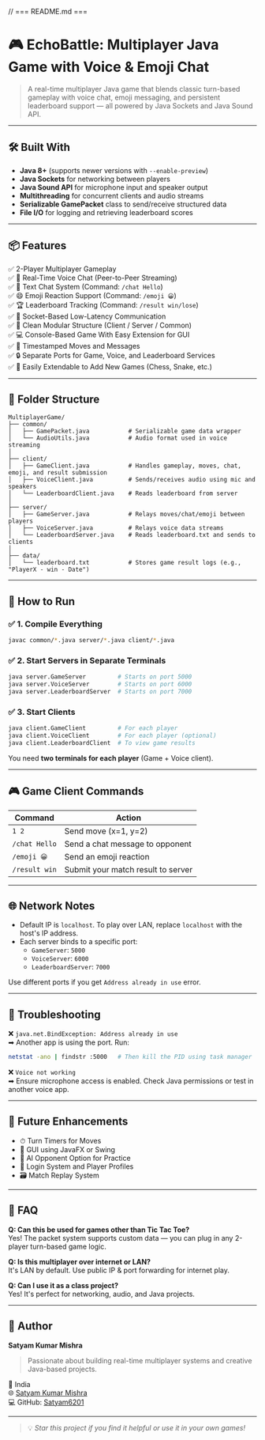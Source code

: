 // === README.md ===

# 🎮 EchoBattle: Multiplayer Java Game with Voice & Emoji Chat

> A real-time multiplayer Java game that blends classic turn-based gameplay with voice chat, emoji messaging, and persistent leaderboard support — all powered by Java Sockets and Java Sound API.

---

## 🛠 Built With
- **Java 8+** (supports newer versions with `--enable-preview`)
- **Java Sockets** for networking between players
- **Java Sound API** for microphone input and speaker output
- **Multithreading** for concurrent clients and audio streams
- **Serializable GamePacket** class to send/receive structured data
- **File I/O** for logging and retrieving leaderboard scores

---

## 📦 Features

✅ 2-Player Multiplayer Gameplay  
✅ 🎤 Real-Time Voice Chat (Peer-to-Peer Streaming)  
✅ 💬 Text Chat System (Command: `/chat Hello`)  
✅ 😄 Emoji Reaction Support (Command: `/emoji 😀`)  
✅ 🏆 Leaderboard Tracking (Command: `/result win/lose`)  
✅ 📡 Socket-Based Low-Latency Communication  
✅ 🧩 Clean Modular Structure (Client / Server / Common)  
✅ 💻 Console-Based Game With Easy Extension for GUI  
✅ 🔁 Timestamped Moves and Messages  
✅ 🔒 Separate Ports for Game, Voice, and Leaderboard Services  
✅ 🎯 Easily Extendable to Add New Games (Chess, Snake, etc.)

---

## 📁 Folder Structure
```
MultiplayerGame/
├── common/
│   ├── GamePacket.java           # Serializable game data wrapper
│   └── AudioUtils.java           # Audio format used in voice streaming
│
├── client/
│   ├── GameClient.java           # Handles gameplay, moves, chat, emoji, and result submission
│   ├── VoiceClient.java          # Sends/receives audio using mic and speakers
│   └── LeaderboardClient.java    # Reads leaderboard from server
│
├── server/
│   ├── GameServer.java           # Relays moves/chat/emoji between players
│   ├── VoiceServer.java          # Relays voice data streams
│   └── LeaderboardServer.java    # Reads leaderboard.txt and sends to clients
│
├── data/
│   └── leaderboard.txt           # Stores game result logs (e.g., "PlayerX - win - Date")
```

---

## 🚀 How to Run

### ✅ 1. Compile Everything
```bash
javac common/*.java server/*.java client/*.java
```

### ✅ 2. Start Servers in Separate Terminals
```bash
java server.GameServer         # Starts on port 5000
java server.VoiceServer        # Starts on port 6000
java server.LeaderboardServer  # Starts on port 7000
```

### ✅ 3. Start Clients
```bash
java client.GameClient         # For each player
java client.VoiceClient        # For each player (optional)
java client.LeaderboardClient  # To view game results
```

You need **two terminals for each player** (Game + Voice client).

---

## 🎮 Game Client Commands
| Command          | Action                              |
|------------------|-------------------------------------|
| `1 2`            | Send move (x=1, y=2)                 |
| `/chat Hello`    | Send a chat message to opponent     |
| `/emoji 😀`       | Send an emoji reaction              |
| `/result win`    | Submit your match result to server  |


---

## 🌐 Network Notes
- Default IP is `localhost`. To play over LAN, replace `localhost` with the host's IP address.
- Each server binds to a specific port:
  - `GameServer`: `5000`
  - `VoiceServer`: `6000`
  - `LeaderboardServer`: `7000`

Use different ports if you get `Address already in use` error.

---

## 🧪 Troubleshooting

❌ `java.net.BindException: Address already in use`  
➡ Another app is using the port. Run:
```bash
netstat -ano | findstr :5000   # Then kill the PID using task manager
```

❌ `Voice not working`  
➡ Ensure microphone access is enabled. Check Java permissions or test in another voice app.

---

## 📌 Future Enhancements
- ⏱ Turn Timers for Moves
- 🎨 GUI using JavaFX or Swing
- 🧠 AI Opponent Option for Practice
- 🔐 Login System and Player Profiles
- 🗃 Match Replay System

---

## 🙋 FAQ
**Q: Can this be used for games other than Tic Tac Toe?**  
Yes! The packet system supports custom data — you can plug in any 2-player turn-based game logic.

**Q: Is this multiplayer over internet or LAN?**  
It's LAN by default. Use public IP & port forwarding for internet play.

**Q: Can I use it as a class project?**  
Yes! It's perfect for networking, audio, and Java projects.

---

## 📧 Author
**Satyam Kumar Mishra**  
> Passionate about building real-time multiplayer systems and creative Java-based projects.

📍 India  
🌐 [Satyam Kumar Mishra](https://www.linkedin.com/in/satyam-kumar-mishra-9bb980291/)  
💻 GitHub: [Satyam6201](https://github.com/Satyam6201)

---

> 💡 *Star this project if you find it helpful or use it in your own games!*

